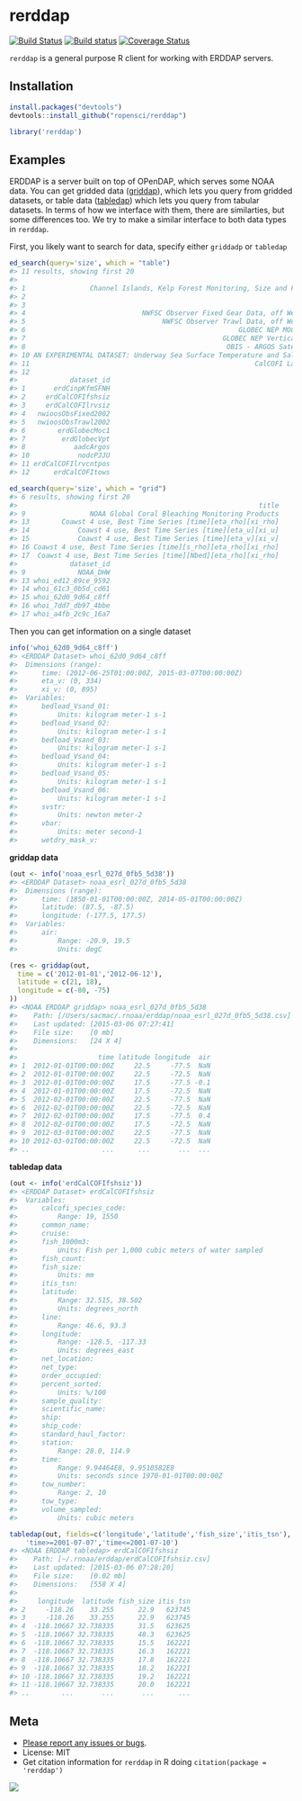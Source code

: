 rerddap
=====



[![Build Status](https://travis-ci.org/ropensci/rerddap.svg?branch=master)](https://travis-ci.org/ropensci/rerddap)
[![Build status](https://ci.appveyor.com/api/projects/status/nw858vlk4wx05mxm?svg=true)](https://ci.appveyor.com/project/sckott/rerddap)
[![Coverage Status](https://coveralls.io/repos/ropensci/rerddap/badge.svg)](https://coveralls.io/r/ropensci/rerddap)

`rerddap` is a general purpose R client for working with ERDDAP servers.

## Installation


```r
install.packages("devtools")
devtools::install_github("ropensci/rerddap")
```


```r
library('rerddap')
```

## Examples

ERDDAP is a server built on top of OPenDAP, which serves some NOAA data. You can get gridded data ([griddap](http://upwell.pfeg.noaa.gov/erddap/griddap/documentation.html)), which lets you query from gridded datasets, or table data ([tabledap](http://upwell.pfeg.noaa.gov/erddap/tabledap/documentation.html)) which lets you query from tabular datasets. In terms of how we interface with them, there are similarties, but some differences too. We try to make a similar interface to both data types in `rerddap`.

First, you likely want to search for data, specify either `griddadp` or `tabledap`


```r
ed_search(query='size', which = "table")
#> 11 results, showing first 20 
#>                                                                                         title
#> 1                Channel Islands, Kelp Forest Monitoring, Size and Frequency, Natural Habitat
#> 2                                                                          CalCOFI Fish Sizes
#> 3                                                                        CalCOFI Larvae Sizes
#> 4                             NWFSC Observer Fixed Gear Data, off West Coast of US, 2002-2006
#> 5                                  NWFSC Observer Trawl Data, off West Coast of US, 2002-2006
#> 6                                                     GLOBEC NEP MOCNESS Plankton (MOC1) Data
#> 7                                                 GLOBEC NEP Vertical Plankton Tow (VPT) Data
#> 8                                                  OBIS - ARGOS Satellite Tracking of Animals
#> 10 AN EXPERIMENTAL DATASET: Underway Sea Surface Temperature and Salinity Aboard the Oleander
#> 11                                                        CalCOFI Larvae Counts Positive Tows
#> 12                                                                               CalCOFI Tows
#>             dataset_id
#> 1       erdCinpKfmSFNH
#> 2     erdCalCOFIfshsiz
#> 3     erdCalCOFIlrvsiz
#> 4   nwioosObsFixed2002
#> 5   nwioosObsTrawl2002
#> 6        erdGlobecMoc1
#> 7         erdGlobecVpt
#> 8            aadcArgos
#> 10            nodcPJJU
#> 11 erdCalCOFIlrvcntpos
#> 12      erdCalCOFItows
```


```r
ed_search(query='size', which = "grid")
#> 6 results, showing first 20 
#>                                                            title
#> 9                NOAA Global Coral Bleaching Monitoring Products
#> 13        Coawst 4 use, Best Time Series [time][eta_rho][xi_rho]
#> 14            Coawst 4 use, Best Time Series [time][eta_u][xi_u]
#> 15            Coawst 4 use, Best Time Series [time][eta_v][xi_v]
#> 16 Coawst 4 use, Best Time Series [time][s_rho][eta_rho][xi_rho]
#> 17  Coawst 4 use, Best Time Series [time][Nbed][eta_rho][xi_rho]
#>             dataset_id
#> 9             NOAA_DHW
#> 13 whoi_ed12_89ce_9592
#> 14 whoi_61c3_0b5d_cd61
#> 15 whoi_62d0_9d64_c8ff
#> 16 whoi_7dd7_db97_4bbe
#> 17 whoi_a4fb_2c9c_16a7
```

Then you can get information on a single dataset


```r
info('whoi_62d0_9d64_c8ff')
#> <ERDDAP Dataset> whoi_62d0_9d64_c8ff 
#>  Dimensions (range):  
#>      time: (2012-06-25T01:00:00Z, 2015-03-07T00:00:00Z) 
#>      eta_v: (0, 334) 
#>      xi_v: (0, 895) 
#>  Variables:  
#>      bedload_Vsand_01: 
#>          Units: kilogram meter-1 s-1 
#>      bedload_Vsand_02: 
#>          Units: kilogram meter-1 s-1 
#>      bedload_Vsand_03: 
#>          Units: kilogram meter-1 s-1 
#>      bedload_Vsand_04: 
#>          Units: kilogram meter-1 s-1 
#>      bedload_Vsand_05: 
#>          Units: kilogram meter-1 s-1 
#>      bedload_Vsand_06: 
#>          Units: kilogram meter-1 s-1 
#>      svstr: 
#>          Units: newton meter-2 
#>      vbar: 
#>          Units: meter second-1 
#>      wetdry_mask_v:
```

__griddap data__


```r
(out <- info('noaa_esrl_027d_0fb5_5d38'))
#> <ERDDAP Dataset> noaa_esrl_027d_0fb5_5d38 
#>  Dimensions (range):  
#>      time: (1850-01-01T00:00:00Z, 2014-05-01T00:00:00Z) 
#>      latitude: (87.5, -87.5) 
#>      longitude: (-177.5, 177.5) 
#>  Variables:  
#>      air: 
#>          Range: -20.9, 19.5 
#>          Units: degC
```


```r
(res <- griddap(out,
  time = c('2012-01-01','2012-06-12'),
  latitude = c(21, 18),
  longitude = c(-80, -75)
))
#> <NOAA ERDDAP griddap> noaa_esrl_027d_0fb5_5d38
#>    Path: [/Users/sacmac/.rnoaa/erddap/noaa_esrl_027d_0fb5_5d38.csv]
#>    Last updated: [2015-03-06 07:27:41]
#>    File size:    [0 mb]
#>    Dimensions:   [24 X 4]
#> 
#>                    time latitude longitude  air
#> 1  2012-01-01T00:00:00Z     22.5     -77.5  NaN
#> 2  2012-01-01T00:00:00Z     22.5     -72.5  NaN
#> 3  2012-01-01T00:00:00Z     17.5     -77.5 -0.1
#> 4  2012-01-01T00:00:00Z     17.5     -72.5  NaN
#> 5  2012-02-01T00:00:00Z     22.5     -77.5  NaN
#> 6  2012-02-01T00:00:00Z     22.5     -72.5  NaN
#> 7  2012-02-01T00:00:00Z     17.5     -77.5  0.4
#> 8  2012-02-01T00:00:00Z     17.5     -72.5  NaN
#> 9  2012-03-01T00:00:00Z     22.5     -77.5  NaN
#> 10 2012-03-01T00:00:00Z     22.5     -72.5  NaN
#> ..                  ...      ...       ...  ...
```

__tabledap data__


```r
(out <- info('erdCalCOFIfshsiz'))
#> <ERDDAP Dataset> erdCalCOFIfshsiz 
#>  Variables:  
#>      calcofi_species_code: 
#>          Range: 19, 1550 
#>      common_name: 
#>      cruise: 
#>      fish_1000m3: 
#>          Units: Fish per 1,000 cubic meters of water sampled 
#>      fish_count: 
#>      fish_size: 
#>          Units: mm 
#>      itis_tsn: 
#>      latitude: 
#>          Range: 32.515, 38.502 
#>          Units: degrees_north 
#>      line: 
#>          Range: 46.6, 93.3 
#>      longitude: 
#>          Range: -128.5, -117.33 
#>          Units: degrees_east 
#>      net_location: 
#>      net_type: 
#>      order_occupied: 
#>      percent_sorted: 
#>          Units: %/100 
#>      sample_quality: 
#>      scientific_name: 
#>      ship: 
#>      ship_code: 
#>      standard_haul_factor: 
#>      station: 
#>          Range: 28.0, 114.9 
#>      time: 
#>          Range: 9.94464E8, 9.9510582E8 
#>          Units: seconds since 1970-01-01T00:00:00Z 
#>      tow_number: 
#>          Range: 2, 10 
#>      tow_type: 
#>      volume_sampled: 
#>          Units: cubic meters
```


```r
tabledap(out, fields=c('longitude','latitude','fish_size','itis_tsn'),
    'time>=2001-07-07','time<=2001-07-10')
#> <NOAA ERDDAP tabledap> erdCalCOFIfshsiz
#>    Path: [~/.rnoaa/erddap/erdCalCOFIfshsiz.csv]
#>    Last updated: [2015-03-06 07:28:20]
#>    File size:    [0.02 mb]
#>    Dimensions:   [558 X 4]
#> 
#>     longitude  latitude fish_size itis_tsn
#> 2     -118.26    33.255      22.9   623745
#> 3     -118.26    33.255      22.9   623745
#> 4  -118.10667 32.738335      31.5   623625
#> 5  -118.10667 32.738335      48.3   623625
#> 6  -118.10667 32.738335      15.5   162221
#> 7  -118.10667 32.738335      16.3   162221
#> 8  -118.10667 32.738335      17.8   162221
#> 9  -118.10667 32.738335      18.2   162221
#> 10 -118.10667 32.738335      19.2   162221
#> 11 -118.10667 32.738335      20.0   162221
#> ..        ...       ...       ...      ...
```

## Meta

* [Please report any issues or bugs](https://github.com/ropensci/rerddap/issues).
* License: MIT
* Get citation information for `rerddap` in R doing `citation(package = 'rerddap')`

[![](http://ropensci.org/public_images/github_footer.png)](http://ropensci.org)
